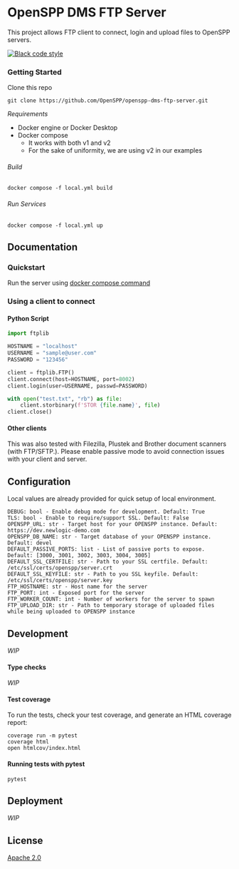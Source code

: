 # OpenSPP DMS FTP Server

This project allows FTP client to connect, login and upload files to OpenSPP servers.

[![Black code style](https://img.shields.io/badge/code%20style-black-000000.svg)](https://github.com/ambv/black)


### Getting Started

Clone this repo
```shell
git clone https://github.com/OpenSPP/openspp-dms-ftp-server.git
```

*Requirements*
- Docker engine or Docker Desktop
- Docker compose
  - It works with both v1 and v2
  - For the sake of uniformity, we are using v2 in our examples

###### Build
```shell
docker compose -f local.yml build
```

###### Run Services
```shell
docker compose -f local.yml up
```

## Documentation
### Quickstart
Run the server using [docker compose command](#run-services)

### Using a client to connect
#### Python Script
```python
import ftplib

HOSTNAME = "localhost"
USERNAME = "sample@user.com"
PASSWORD = "123456"

client = ftplib.FTP()
client.connect(host=HOSTNAME, port=8002)
client.login(user=USERNAME, passwd=PASSWORD)

with open("test.txt", "rb") as file:
    client.storbinary(f'STOR {file.name}', file)
client.close()
```

#### Other clients
This was also tested with Filezilla, Plustek and Brother document scanners (with FTP/SFTP.).
Please enable passive mode to avoid connection issues with your client and server.


## Configuration
Local values are already provided for quick setup of local environment.

```
DEBUG: bool - Enable debug mode for development. Default: True
TLS: bool - Enable to require/support SSL. Default: False
OPENSPP_URL: str - Target host for your OPENSPP instance. Default: https://dev.newlogic-demo.com
OPENSPP_DB_NAME: str - Target database of your OPENSPP instance. Default: devel
DEFAULT_PASSIVE_PORTS: list - List of passive ports to expose. Default: [3000, 3001, 3002, 3003, 3004, 3005]
DEFAULT_SSL_CERTFILE: str - Path to your SSL certfile. Default: /etc/ssl/certs/openspp/server.crt
DEFAULT_SSL_KEYFILE: str - Path to you SSL keyfile. Default: /etc/ssl/certs/openspp/server.key
FTP_HOSTNAME: str - Host name for the server
FTP_PORT: int - Exposed port for the server
FTP_WORKER_COUNT: int - Number of workers for the server to spawn
FTP_UPLOAD_DIR: str - Path to temporary storage of uploaded files while being uploaded to OPENSPP instance
```

## Development
_WIP_

#### Type checks
_WIP_

#### Test coverage

To run the tests, check your test coverage, and generate an HTML coverage report:

```shell
coverage run -m pytest
coverage html
open htmlcov/index.html
```

#### Running tests with pytest
```shell
pytest
```

## Deployment
_WIP_

## License
[Apache 2.0](./LICENSE)
